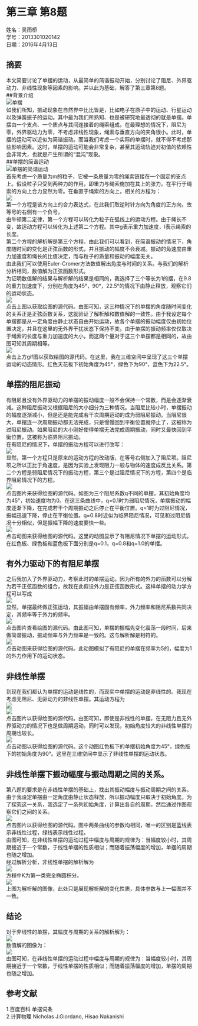 # 第三章 第8题  
姓名：吴雨桥  
学号：2013301020142  
日期：2016年4月13日  
## 摘要  
本文简要讨论了单摆的运动，从最简单的简谐振动开始，分别讨论了阻尼、外界驱动力、非线性现象等因素的影响。并以此为基础，解答了第三章第8题。  
##背景介绍  
![单摆](https://raw.githubusercontent.com/wuyuqiao/computationalphysics_N2013301020142/master/chapter3/%E5%8D%95%E6%91%86%E7%A4%BA%E4%BE%8B.gif.gif)  
如我们所知，振动现象在自然界中比比皆是，比如电子在原子中的运动、行星运动以及弹簧振子的运动。其中最为我们所熟知、也是被研究地最透彻的就是单摆。单摆由一个支点、一个质点与其间连接着的绳索组成。在最理想的情况下，阻尼为零，外界驱动力为零，不考虑非线性现象，绳索与垂直方向的夹角很小。此时，单摆的运动可以近似为简谐振动。而当我们考虑一个实际的单摆时，就不得不考虑那些影响因素。这时，单摆的运动可能会非常复杂，甚至其运动轨迹对初值的依赖性会非常大，也就是产生所谓的“混沌”现象。  
##单摆的简谐运动  
![单摆的简谐运动](https://raw.githubusercontent.com/wuyuqiao/computationalphysics_N2013301020142/master/chapter3/%E5%8D%95%E6%91%86%E7%9A%84%E7%AE%80%E8%B0%90%E8%BF%90%E5%8A%A8.jpg)  
首先考虑一个质量为m的粒子，它被一条质量为零的绳索链接在一个固定的支点上。假设粒子只受到两种力的作用，即重力与绳索施加在其上的张力。在平行于绳索的方向上合力显然为零。在垂直于绳索的方向上，相关的方程为：  
![](https://raw.githubusercontent.com/wuyuqiao/computationalphysics_N2013301020142/master/chapter3/%E5%85%AC%E5%BC%8F1.png)  
第一个方程是该方向上的合力表达式，在此我们取逆时针方向为角度的正方向，故等号的右侧有一个负号。  
由牛顿第二定律，第一个方程可以转化为粒子在弧线上的运动方程。由于绳长不变，故运动方程可以转化为上述第二个方程。其中g表示重力加速度，l表示绳索的长度。  
第二个方程的解析解是第三个方程。由此我们可以看到，在简谐振动的情况下，角度随时间的变化是正弦函数的形式，并且振动的幅度不会衰减。振动的角速度由重力加速度和绳长的比值决定，而与粒子的质量和振动的幅度无关。  
由此我们可以使用Euler-Cromer方法数值解出角度与时间的关系。与我们的解析分析相同，数值解为正弦函数形式。  
为证明数值解的结果与解析解的结果是相同的，我选择了三个等长为1的摆，在9.8的重力加速度下，分别在角度为45°，90°，22.5°的情况下由静止释放，观察它们的运动状态。  
[![](https://raw.githubusercontent.com/wuyuqiao/computationalphysics_N2013301020142/master/chapter3/%E4%B8%89%E4%B8%AA%E5%8D%95%E6%91%86%E4%BA%8C%E7%BB%B4.png)](https://raw.githubusercontent.com/wuyuqiao/computationalphysics_N2013301020142/master/chapter3/%E5%8D%95%E6%91%86%E4%BA%8C%E7%BB%B4%E5%9B%BE.py)   
点击上图以获取绘图的源代码。由图可知，这三种情况下的单摆的角度随时间变化的关系正是正弦函数关系，这就验证了解析解和数值解的一致性。由于我设定每个单摆都是从一定角度由静止状态自由开始运动，故各个单摆的振动幅度仅由初始位置决定，并且在这里的无外界干扰状态下保持不变。由于单摆的振动频率仅仅取决于绳索的长度与重力加速度的大小，而这两个量对于这三个单摆都是相同的，故由图可知其周期相等。  
[![](https://raw.githubusercontent.com/wuyuqiao/computationalphysics_N2013301020142/master/chapter3/%E4%B8%89%E4%B8%AA%E5%8D%95%E6%91%86.gif)](https://raw.githubusercontent.com/wuyuqiao/computationalphysics_N2013301020142/master/chapter3/%E5%8D%95%E6%91%86%E5%8A%A8%E6%80%81%E7%A4%BA%E6%84%8F.py)   
点击上方gif图以获取绘图的源代码。在这里，我在三维空间中呈现了这三个单摆运动的动态情形。红色天花板下初始角度为45°，绿色下为90°，蓝色下为22.5°。  
## 单摆的阻尼振动  
有阻尼且没有外界驱动力的单摆的振动幅度一般不会保持一个常数，而是会逐渐衰减。这种阻尼振动又根据阻尼的大小细分为三种情况。当阻尼比较小时，单摆振动的幅度逐渐减小，但是还是能完成若干次周期运动的成为弱阻尼振动。当阻尼很大，单摆连一次周期振动都无法完成，只是慢慢回到平衡位置就停止了，这被称为过阻尼振动。如果阻尼的大小刚好使得单摆无法完成周期振动，同时又最快回到平衡位置，这被称为临界阻尼振动。  
在有阻尼的情况下，单摆的振动方程可以进行改写：  
![](https://raw.githubusercontent.com/wuyuqiao/computationalphysics_N2013301020142/master/chapter3/%E9%98%BB%E5%B0%BC%E6%8C%AF%E5%8A%A8%E6%96%B9%E7%A8%8B.png)  
显然，第一个方程只是原来的运动方程的改动版，在等号右侧加入了阻尼项。阻尼项之所以正比于角速度，是因为实验上发现阻力一般与物体的速度成反比关系。第二个方程是弱阻尼情况下的振动方程，第三个是过阻尼情况下的方程，第四个是临界阻尼情况下的方程。  
[![](https://raw.githubusercontent.com/wuyuqiao/computationalphysics_N2013301020142/master/chapter3/%E9%98%BB%E5%B0%BC%E6%91%86%E4%BA%8C%E7%BB%B4%E5%9B%BE.png)](https://raw.githubusercontent.com/wuyuqiao/computationalphysics_N2013301020142/master/chapter3/damped%20pendulum%202d.py)  
点击图片来获得绘图的源代码。如图为三个阻尼系数q不同的单摆，其初始角度均为45°，初始速度均为0。在这三条曲线中，q=0.1时为弱阻尼情况，单摆振动的幅度逐渐下降，在完成若干个周期振动之后停止在平衡位置。q=1时为过阻尼情况，振幅迅速下降，停止在平衡位置。q=0.8时近似为临界阻尼情况，可见和过阻尼情况十分相似，但是振幅下降的速度要快一些。  
[![](https://raw.githubusercontent.com/wuyuqiao/computationalphysics_N2013301020142/master/chapter3/%E5%8D%95%E6%91%86%E9%98%BB%E5%B0%BC3d.gif)](https://raw.githubusercontent.com/wuyuqiao/computationalphysics_N2013301020142/master/chapter3/%E5%8D%95%E6%91%86%E9%98%BB%E5%B0%BC3d.py)  
点击动图来获得绘图的源代码。这里的动图显示了有阻尼情况下单摆的运动形式。在红色板、绿色板和蓝色板下面分别是q=0.1，q=0.8和q=1.0的单摆。  
## 有外力驱动下的有阻尼单摆  
之后我加入了外界驱动力，考察此时的单摆运动。因为所有的外力的函数可以分解为若干正弦函数的组合，故我在此假设外力是正弦函数形式。这样单摆的动力学方程可以写成  
![](https://raw.githubusercontent.com/wuyuqiao/computationalphysics_N2013301020142/master/chapter3/%E5%A4%96%E5%8A%9B%E6%96%B9%E7%A8%8B.png)  
显然，单摆最终做正弦运动，其振幅由单摆固有频率，外力频率和阻尼系数共同决定，其频率等于外力的频率。  
[![](https://raw.githubusercontent.com/wuyuqiao/computationalphysics_N2013301020142/master/chapter3/%E5%A4%96%E5%8A%9B2d.png)](https://raw.githubusercontent.com/wuyuqiao/computationalphysics_N2013301020142/master/chapter3/%E5%A4%96%E5%8A%9B%E4%BA%8C%E7%BB%B4.py)  
点击图片查看绘图的源代码。由此图可知，单摆的振幅先变化震荡一段时间，后来做简谐振动，振动频率与外力频率是一致的。这与解析解是相符的。  
[![](https://raw.githubusercontent.com/wuyuqiao/computationalphysics_N2013301020142/master/chapter3/%E5%A4%96%E5%8A%9B3d.gif)](https://raw.githubusercontent.com/wuyuqiao/computationalphysics_N2013301020142/master/chapter3/%E5%A4%96%E5%8A%9B3d.py)   
点击动图来获得绘图的源代码。此动图模拟了有阻尼的单摆在频率为5的，幅度为1的外力作用下的运动状态。  
## 非线性单摆  
到现在我们都认为单摆的运动是线性的，而现实中单摆的运动是非线性的。我现在考虑无阻尼、无驱动力的非线性单摆。其运动方程为  
![](https://raw.githubusercontent.com/wuyuqiao/computationalphysics_N2013301020142/master/chapter3/%E9%9D%9E%E7%BA%BF%E6%80%A7%E8%BF%90%E5%8A%A8%E6%96%B9%E7%A8%8B.png)  
[![](https://raw.githubusercontent.com/wuyuqiao/computationalphysics_N2013301020142/master/chapter3/nonlinear%202d.png)](https://raw.githubusercontent.com/wuyuqiao/computationalphysics_N2013301020142/master/chapter3/%E9%9D%9E%E7%BA%BF%E6%80%A72d.py)  
点击图片以获得绘图的源代码。由图可知，即使是非线性的单摆，在无阻力且无外界驱动力的情况下也是做周期运动。同时可以发现，初始角度较大的非线性单摆的周期也较长。  
[![](https://raw.githubusercontent.com/wuyuqiao/computationalphysics_N2013301020142/master/chapter3/nonlinear%203d.gif)](https://raw.githubusercontent.com/wuyuqiao/computationalphysics_N2013301020142/master/chapter3/nonlinear%203d.py)   
点击动图以获得绘图的源代码。这个动图红色板下的单摆初始角度为45°，绿色版下的初始角度为90°。这里在三维空间中显示了非线性单摆的运动状态。 
## 非线性单摆下振动幅度与振动周期之间的关系。  
第八题的要求是在非线性单摆的基础上，找出其振动幅度与振动周期之间的关系。由于我设定单摆由一定角度由静止状态释放，所以振动幅度只取决于初始角度。为了探究这一关系，我选定了一系列初始角度，计算出各自的周期，然后通过作图观察它们之间的关系。  
[![](https://raw.githubusercontent.com/wuyuqiao/computationalphysics_N2013301020142/master/chapter3/%E7%AC%AC%E5%85%AB%E9%A2%98.png)](https://raw.githubusercontent.com/wuyuqiao/computationalphysics_N2013301020142/master/chapter3/find.py)  
点击图片以获得绘图的源代码。图中两条曲线的参数均相同，唯一的区别是蓝线表示非线性过程，绿线表示线性过程。  
由图可知，在非线性单摆的运动过程中幅度与周期的规律为：当幅度较小时，其周期接近于一个常数，于线性单摆的性质相似；而随着振荡幅度的增加，单摆的周期也随之增加。  
经过解析分析，非线性单摆的解析解为  
![](https://raw.githubusercontent.com/wuyuqiao/computationalphysics_N2013301020142/master/chapter3/%E9%9D%9E%E7%BA%BF%E6%80%A7%E8%A7%A3%E6%9E%90%E8%A7%A3.png)  
方程中K为第一类完全椭圆积分。  
![](https://raw.githubusercontent.com/wuyuqiao/computationalphysics_N2013301020142/master/chapter3/%E8%A7%A3%E6%9E%90%E8%A7%A3%E5%9B%BE.jpg)  
上图为解析解的图像，此处只是展现解析解的变化性质，具体参数与上一幅图并不一致。  
## 结论  
对于非线性的单摆，其幅度与周期的关系的解析解为：  
![](https://raw.githubusercontent.com/wuyuqiao/computationalphysics_N2013301020142/master/chapter3/%E9%9D%9E%E7%BA%BF%E6%80%A7%E8%A7%A3%E6%9E%90%E8%A7%A3.png)   
数值解的图像为：  
[![](https://raw.githubusercontent.com/wuyuqiao/computationalphysics_N2013301020142/master/chapter3/%E7%AC%AC%E5%85%AB%E9%A2%98.png)](https://raw.githubusercontent.com/wuyuqiao/computationalphysics_N2013301020142/master/chapter3/find.py)    
由图可知，在非线性单摆的运动过程中幅度与周期的规律为：当幅度较小时，其周期接近于一个常数，于线性单摆的性质相似；而随着振荡幅度的增加，单摆的周期也随之增加。  
## 参考文献   
1.百度百科 单摆词条  
2.计算物理 Nicholas J.Giordano, Hisao Nakanishi  
